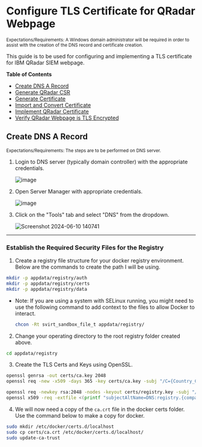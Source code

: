 # Configure TLS Certificate for QRadar Webpage
<sub>Expectations/Requirements: A Windows domain administrator will be required in order to assist with the creation of the DNS record and certificate creation.</sub>

This guide is to be used for configuring and implementing a TLS certificate for IBM QRadar SIEM webpage.

**Table of Contents**

  * [Create DNS A Record](#create-dns-a-record)
  * [Generate QRadar CSR](#generate-csr)
  * [Generate Certificate](#generate-certificate)
  * [Import and Convert Certificate](#import-and-convert-certificate)
  * [Implement QRadar Certificate](#implement-qradar-certificate)
  * [Verify QRadar Webpage is TLS Encrypted](#verify-qradar-webpage-is-tls-encrypted)

## Create DNS A Record
<sub>Expectations/Requirements: The steps are to be performed on DNS server.</sub>

1. Login to DNS server (typically domain controller) with the appropriate credentials.


    ![image](https://github.com/clreyes16/IBM-QRadar/assets/61694366/2f973067-f461-48e8-a348-f4b969e6d665)

2. Open Server Manager with appropriate credentials.


   ![image](https://github.com/clreyes16/IBM-QRadar/assets/61694366/a82da165-2988-4de9-a80a-fcac9376b9ad)

3. Click on the "Tools" tab and select "DNS" from the dropdown.


   ![Screenshot 2024-06-10 140741](https://github.com/clreyes16/IBM-QRadar/assets/61694366/a2ba30ac-2171-4c4e-b080-ecabc33bf396)



---

### Establish the Required Security Files for the Registry
1. Create a registry file structure for your docker registry environment. Below are the commands to create the path I will be using.
  ```bash
  mkdir -p appdata/registry/auth
  mkdir -p appdata/registry/certs
  mkdir -p appdata/registry/data
  ```
  - Note: If you are using a system with SELinux running, you might need to use the following command to add context to the files to allow Docker to interact.
    ```bash
    chcon -Rt svirt_sandbox_file_t appdata/registry/
    ```

2. Change your operating directory to the root registry folder created above.
  ```bash
  cd appdata/registry
  ```

3. Create the TLS Certs and Keys using OpenSSL.
  ```bash
  openssl genrsa -out certs/ca.key 2048
  openssl req -new -x509 -days 365 -key certs/ca.key -subj "/C={Country_Code}/ST={State_Code}/L={Location}/O={Organization}/CN={Company_Name} Root CA" -out certs/ca.crt

  openssl req -newkey rsa:2048 -nodes -keyout certs/registry.key -subj "/C={Country_Code}/ST={State_Code}/L={Location}/O={Organization}/CN=registry.{company.domain}" -out certs/registry.csr
  openssl x509 -req -extfile <(printf "subjectAltName=DNS:registry.{company.domain}") -days 365 -in certs/registry.csr -CA certs/ca.crt -CAkey certs/ca.key -CAcreateserial -out certs/registry.crt
  ```

4. We will now need a copy of the `ca.crt` file in the docker certs folder. Use the command below to make a copy for docker.
  ```bash
  sudo mkdir /etc/docker/certs.d/localhost
  sudo cp certs/ca.crt /etc/docker/certs.d/localhost/
  sudo update-ca-trust
  ```
